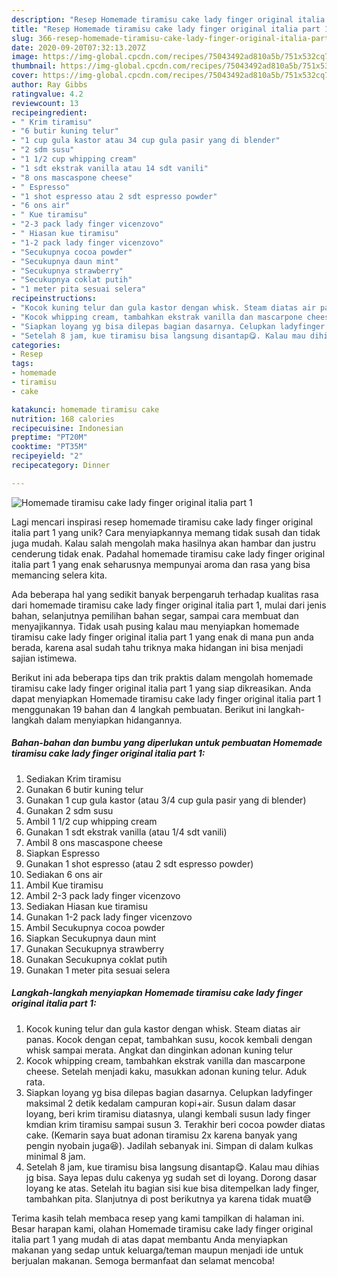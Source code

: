 ```yaml
---
description: "Resep Homemade tiramisu cake lady finger original italia part 1 yang Enak"
title: "Resep Homemade tiramisu cake lady finger original italia part 1 yang Enak"
slug: 366-resep-homemade-tiramisu-cake-lady-finger-original-italia-part-1-yang-enak
date: 2020-09-20T07:32:13.207Z
image: https://img-global.cpcdn.com/recipes/75043492ad810a5b/751x532cq70/homemade-tiramisu-cake-lady-finger-original-italia-part-1-foto-resep-utama.jpg
thumbnail: https://img-global.cpcdn.com/recipes/75043492ad810a5b/751x532cq70/homemade-tiramisu-cake-lady-finger-original-italia-part-1-foto-resep-utama.jpg
cover: https://img-global.cpcdn.com/recipes/75043492ad810a5b/751x532cq70/homemade-tiramisu-cake-lady-finger-original-italia-part-1-foto-resep-utama.jpg
author: Ray Gibbs
ratingvalue: 4.2
reviewcount: 13
recipeingredient:
- " Krim tiramisu"
- "6 butir kuning telur"
- "1 cup gula kastor atau 34 cup gula pasir yang di blender"
- "2 sdm susu"
- "1 1/2 cup whipping cream"
- "1 sdt ekstrak vanilla atau 14 sdt vanili"
- "8 ons mascaspone cheese"
- " Espresso"
- "1 shot espresso atau 2 sdt espresso powder"
- "6 ons air"
- " Kue tiramisu"
- "2-3 pack lady finger vicenzovo"
- " Hiasan kue tiramisu"
- "1-2 pack lady finger vicenzovo"
- "Secukupnya cocoa powder"
- "Secukupnya daun mint"
- "Secukupnya strawberry"
- "Secukupnya coklat putih"
- "1 meter pita sesuai selera"
recipeinstructions:
- "Kocok kuning telur dan gula kastor dengan whisk. Steam diatas air panas. Kocok dengan cepat, tambahkan susu, kocok kembali dengan whisk sampai merata. Angkat dan dinginkan adonan kuning telur"
- "Kocok whipping cream, tambahkan ekstrak vanilla dan mascarpone cheese. Setelah menjadi kaku, masukkan adonan kuning telur. Aduk rata."
- "Siapkan loyang yg bisa dilepas bagian dasarnya. Celupkan ladyfinger maksimal 2 detik kedalam campuran kopi+air. Susun dalam dasar loyang, beri krim tiramisu diatasnya, ulangi kembali susun lady finger kmdian krim tiramisu sampai susun 3. Terakhir beri cocoa powder diatas cake. (Kemarin saya buat adonan tiramisu 2x karena banyak yang pengin nyobain juga😆). Jadilah sebanyak ini. Simpan di dalam kulkas minimal 8 jam."
- "Setelah 8 jam, kue tiramisu bisa langsung disantap😋. Kalau mau dihias jg bisa. Saya lepas dulu cakenya yg sudah set di loyang. Dorong dasar loyang ke atas. Setelah itu bagian sisi kue bisa ditempelkan lady finger, tambahkan pita. Slanjutnya di post berikutnya ya karena tidak muat😅"
categories:
- Resep
tags:
- homemade
- tiramisu
- cake

katakunci: homemade tiramisu cake 
nutrition: 168 calories
recipecuisine: Indonesian
preptime: "PT20M"
cooktime: "PT35M"
recipeyield: "2"
recipecategory: Dinner

---
```



![Homemade tiramisu cake lady finger original italia part 1](https://img-global.cpcdn.com/recipes/75043492ad810a5b/751x532cq70/homemade-tiramisu-cake-lady-finger-original-italia-part-1-foto-resep-utama.jpg)

Lagi mencari inspirasi resep homemade tiramisu cake lady finger original italia part 1 yang unik? Cara menyiapkannya memang tidak susah dan tidak juga mudah. Kalau salah mengolah maka hasilnya akan hambar dan justru cenderung tidak enak. Padahal homemade tiramisu cake lady finger original italia part 1 yang enak seharusnya mempunyai aroma dan rasa yang bisa memancing selera kita.

Ada beberapa hal yang sedikit banyak berpengaruh terhadap kualitas rasa dari homemade tiramisu cake lady finger original italia part 1, mulai dari jenis bahan, selanjutnya pemilihan bahan segar, sampai cara membuat dan menyajikannya. Tidak usah pusing kalau mau menyiapkan homemade tiramisu cake lady finger original italia part 1 yang enak di mana pun anda berada, karena asal sudah tahu triknya maka hidangan ini bisa menjadi sajian istimewa.




Berikut ini ada beberapa tips dan trik praktis dalam mengolah homemade tiramisu cake lady finger original italia part 1 yang siap dikreasikan. Anda dapat menyiapkan Homemade tiramisu cake lady finger original italia part 1 menggunakan 19 bahan dan 4 langkah pembuatan. Berikut ini langkah-langkah dalam menyiapkan hidangannya.

<!--inarticleads1-->

##### Bahan-bahan dan bumbu yang diperlukan untuk pembuatan Homemade tiramisu cake lady finger original italia part 1:

1. Sediakan  Krim tiramisu
1. Gunakan 6 butir kuning telur
1. Gunakan 1 cup gula kastor (atau 3/4 cup gula pasir yang di blender)
1. Gunakan 2 sdm susu
1. Ambil 1 1/2 cup whipping cream
1. Gunakan 1 sdt ekstrak vanilla (atau 1/4 sdt vanili)
1. Ambil 8 ons mascaspone cheese
1. Siapkan  Espresso
1. Gunakan 1 shot espresso (atau 2 sdt espresso powder)
1. Sediakan 6 ons air
1. Ambil  Kue tiramisu
1. Ambil 2-3 pack lady finger vicenzovo
1. Sediakan  Hiasan kue tiramisu
1. Gunakan 1-2 pack lady finger vicenzovo
1. Ambil Secukupnya cocoa powder
1. Siapkan Secukupnya daun mint
1. Gunakan Secukupnya strawberry
1. Gunakan Secukupnya coklat putih
1. Gunakan 1 meter pita sesuai selera




<!--inarticleads2-->

##### Langkah-langkah menyiapkan Homemade tiramisu cake lady finger original italia part 1:

1. Kocok kuning telur dan gula kastor dengan whisk. Steam diatas air panas. Kocok dengan cepat, tambahkan susu, kocok kembali dengan whisk sampai merata. Angkat dan dinginkan adonan kuning telur
1. Kocok whipping cream, tambahkan ekstrak vanilla dan mascarpone cheese. Setelah menjadi kaku, masukkan adonan kuning telur. Aduk rata.
1. Siapkan loyang yg bisa dilepas bagian dasarnya. Celupkan ladyfinger maksimal 2 detik kedalam campuran kopi+air. Susun dalam dasar loyang, beri krim tiramisu diatasnya, ulangi kembali susun lady finger kmdian krim tiramisu sampai susun 3. Terakhir beri cocoa powder diatas cake. (Kemarin saya buat adonan tiramisu 2x karena banyak yang pengin nyobain juga😆). Jadilah sebanyak ini. Simpan di dalam kulkas minimal 8 jam.
1. Setelah 8 jam, kue tiramisu bisa langsung disantap😋. Kalau mau dihias jg bisa. Saya lepas dulu cakenya yg sudah set di loyang. Dorong dasar loyang ke atas. Setelah itu bagian sisi kue bisa ditempelkan lady finger, tambahkan pita. Slanjutnya di post berikutnya ya karena tidak muat😅




Terima kasih telah membaca resep yang kami tampilkan di halaman ini. Besar harapan kami, olahan Homemade tiramisu cake lady finger original italia part 1 yang mudah di atas dapat membantu Anda menyiapkan makanan yang sedap untuk keluarga/teman maupun menjadi ide untuk berjualan makanan. Semoga bermanfaat dan selamat mencoba!

